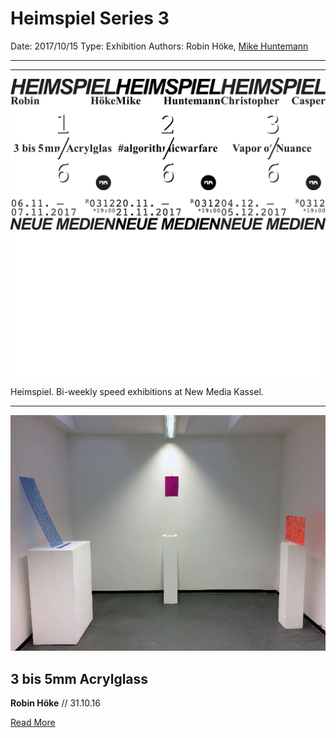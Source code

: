 # Heimspiel Series 3

Date: 2017/10/15
Type: Exhibition
Authors: Robin Höke, [Mike Huntemann](http://mikehuntemann.de/)

---
---

![](heimspiel.png)

Heimspiel. Bi-weekly speed exhibitions at New Media Kassel.

---

![](robin-hoeke-3-bis-5mm-acrylglass.jpg)

## 3 bis 5mm Acrylglass

**Robin Höke** // 31.10.16

[Read More](/heimspiel-robin-hoeke-3-bis-5mm-acrylglass)
